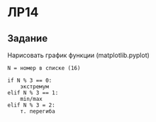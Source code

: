 # ЛР14

## Задание

Нарисовать график функции (matplotlib.pyplot)

```text
N = номер в списке (16)

if N % 3 == 0:
    экстремум
elif N % 3 == 1:
    min/max
elif N % 3 = 2:
    т. перегиба
```

